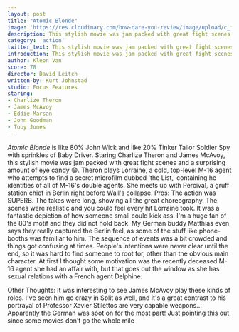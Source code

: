 ```yaml
---
layout: post
title: "Atomic Blonde"
image: 'https://res.cloudinary.com/how-dare-you-review/image/upload/c_fill,h_399,w_760/v1529786739/atomic-blonde-2.jpg'
description: This stylish movie was jam packed with great fight scenes and a surprising amount of eye candy.
category: 'action'
twitter_text: This stylish movie was jam packed with great fight scenes and a surprising amount of eye candy.
introduction: This stylish movie was jam packed with great fight scenes and a surprising amount of eye candy.
author: Kleon Van
score: 78
director: David Leitch
written-by: Kurt Johnstad
studio: Focus Features
staring: 
- Charlize Theron
- James McAvoy
- Eddie Marsan
- John Goodman
- Toby Jones
---
```


*Atomic Blonde* is like 80% John Wick and like 20% Tinker Tailor Soldier Spy with sprinkles of Baby Driver. Staring Charlize Theron and James McAvoy, this stylish movie was jam packed with great fight scenes and a surprising amount of eye candy 😁.
Theron plays Lorraine, a cold, top-level M-16 agent who attempts to find a secret microfilm dubbed 'the List,' containing he identities of all of M-16's double agents.  She meets up with Percival, a gruff station chief in Berlin right before Wall's collapse.
Pros:
The action was SUPERB. The takes were long, showing all the great choreography. The scenes were realistic and you could feel every hit Lorraine took. It was a fantastic depiction of how someone small could kick ass.
I'm a huge fan of the 80's motif and they did not hold back. My German buddy Matthias even says they really captured the Berlin feel, as some of the stuff like phone-booths was familiar to him.
The sequence of events was a bit crowded and things got confusing at times.
People's intentions were never clear until the end, so it was hard to find someone to root for, other than the obvious main character. At first I thought some motivation was the recently deceased M-16 agent she had an affair with, but that goes out the window as she has sexual relations with a French agent Delphine.

Other Thoughts:
It was interesting to see James McAvoy play these kinds of roles. I've seen him go crazy in Split as well, and it's a great contrast to his portrayal of Professor Xavier
Stilettos are very capable weapons...
Apparently the German was spot on for the most part! Just pointing this out since some movies don't go the whole mile
